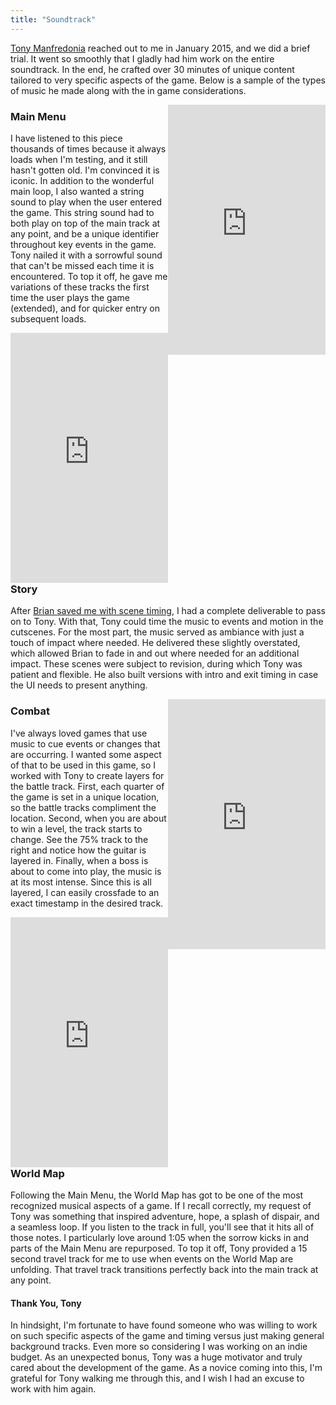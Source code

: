 ```yaml
---
title: "Soundtrack"
---
```


[Tony Manfredonia](https://www.manfredoniamusic.com) reached out to me in January 2015, and we did a brief trial. It went so smoothly that I gladly had him work on the entire soundtrack. In the end, he crafted over 30 minutes of unique content tailored to very specific aspects of the game. Below is a sample of the types of music he made along with the in game considerations.

<iframe  class="soundcloud" align="right"   width="50%" height="400" scrolling="no" frameborder="no" allow="autoplay" src="https://w.soundcloud.com/player/?url=https%3A//api.soundcloud.com/playlists/512497929&color=%23ff9900&auto_play=false&hide_related=true&show_comments=true&show_user=false&show_reposts=false&show_teaser=true&visual=true"></iframe>

### Main Menu

I have listened to this piece thousands of times because it always loads when I'm testing, and it still hasn't gotten old. I'm convinced it is iconic. In addition to the wonderful main loop, I also wanted a string sound to play when the user entered the game. This string sound had to both play on top of the main track at any point, and be a unique identifier throughout key events in the game. Tony nailed it with a sorrowful sound that can't be missed each time it is encountered. To top it off, he gave me variations of these tracks the first time the user plays the game (extended), and for quicker entry on subsequent loads.

<iframe  class="soundcloud"   align="right"  width="50%" height="400" scrolling="no" frameborder="no" allow="autoplay" src="https://w.soundcloud.com/player/?url=https%3A//api.soundcloud.com/playlists/512499105&color=%23ff9900&auto_play=false&hide_related=true&show_comments=true&show_user=false&show_reposts=false&show_teaser=true&visual=true"></iframe>

### Story

After [Brian saved me with scene timing](/motion), I had a complete deliverable to pass on to Tony. With that, Tony could time the music to events and motion in the cutscenes. For the most part, the music served as ambiance with just a touch of impact where needed. He delivered these slightly overstated, which allowed Brian to fade in and out where needed for an additional impact.  These scenes were subject to revision, during which Tony was patient and flexible. He also built versions with intro and exit timing in case the UI needs to present anything.

<iframe   class="soundcloud" align="right"  width="50%" height="400" scrolling="no" frameborder="no" allow="autoplay" src="https://w.soundcloud.com/player/?url=https%3A//api.soundcloud.com/playlists/512498619&color=%23ff9900&auto_play=false&hide_related=true&show_comments=true&show_user=false&show_reposts=false&show_teaser=true&visual=true"></iframe>

### Combat

I've always loved games that use music to cue events or changes that are occurring. I wanted some aspect of that to be used in this game, so I worked with Tony to create layers for the battle track. First, each quarter of the game is set in a unique location, so the battle tracks compliment the location. Second, when you are about to win a level, the track starts to change. See the 75% track to the right and notice how the guitar is layered in.  Finally, when a boss is about to come into play, the music is at its most intense. Since this is all layered, I can easily crossfade to an exact timestamp in the desired track.


<iframe  class="soundcloud"  align="right"  width="50%"  height="400" scrolling="no" frameborder="no" allow="autoplay" src="https://w.soundcloud.com/player/?url=https%3A//api.soundcloud.com/playlists/512498379&color=%23ff9900&auto_play=false&hide_related=true&show_comments=true&show_user=false&show_reposts=false&show_teaser=true&visual=true"></iframe>

### World Map

Following the Main Menu, the World Map has got to be one of the most recognized musical aspects of a game. If I recall correctly, my request of Tony was something that inspired adventure, hope, a splash of dispair, and a seamless loop. If you listen to the track in full, you'll see that it hits all of those notes. I particularly love around 1:05 when the sorrow kicks in and parts of the Main Menu are repurposed. To top it off, Tony provided a 15 second travel track for me to use when events on the World Map are unfolding. That travel track transitions perfectly back into the main track at any point.


#### Thank You, Tony

In hindsight, I'm fortunate to have found someone who was willing to work on such specific aspects of the game and timing versus just making general background tracks. Even more so considering I was working on an indie budget. As an unexpected bonus, Tony was a huge motivator and truly cared about the development of the game. As a novice coming into this, I'm grateful for Tony walking me through this, and I wish I had an excuse to work with him again.